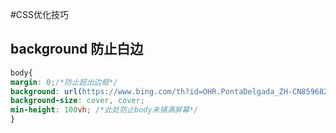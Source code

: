 #CSS优化技巧

## background 防止白边
```css
body{
margin: 0;/*防止超出边框*/
background: url(https://www.bing.com/th?id=OHR.PontaDelgada_ZH-CN8596828822_1920x1080.jpg) no-repeat center;
background-size: cover, cover;
min-height: 100vh; /*此处防止body未铺满屏幕*/
}
```

